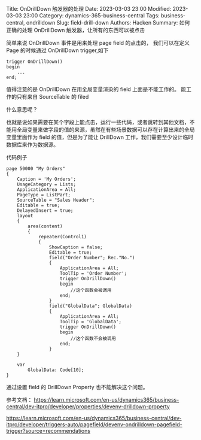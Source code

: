 Title: OnDrillDown 触发器的处理
Date: 2023-03-03 23:00
Modified: 2023-03-03 23:00
Category: dynamics-365-business-central
Tags: business-central, ondrilldown
Slug: field-drill-down
Authors: Hacken
Summary: 如何正确的处理 OnDrillDown 触发器，让所有的东西可以被点击

简单来说 OnDrillDown 事件是用来处理 page field 的点击的，
我们可以在定义 Page 的时候通过 OnDrillDown trigger,如下

```AL
trigger OnDrillDown()
begin
    ...
end;
```

值得注意的是 OnDrillDown 在用全局变量渲染的 field 上面是不能工作的。
能工作的只有来自 SourceTable 的 filed

什么意思呢？

也就是说如果需要在某个字段上能点击，运行一些代码，或者跳转到其他文档，不能用全局变量来做字段的值的来源，虽然在有些场景数据可以存在计算出来的全局变量里面作为 field 的值，但是为了能让 DrillDown 工作，我们需要至少设计临时数据库来作为数据源。

代码例子

```AL
page 50000 "My Orders"
{
    Caption = 'My Orders';
    UsageCategory = Lists;
    ApplicationArea = All;
    PageType = ListPart;
    SourceTable = "Sales Header";
    Editable = true;
    DelayedInsert = true;
    layout
    {
        area(content)
        {
            repeater(Control1)
            {
                ShowCaption = false;
                Editable = true;
                field("Order Number"; Rec."No.")
                {
                    ApplicationArea = All;
                    ToolTip = 'Order Number';
                    trigger OnDrillDown()
                    begin
                        //这个函数会被调用
                    end;
                }
                field("GlobalData"; GlobalData)
                {
                    ApplicationArea = All;
                    ToolTip = 'GlobalData';
                    trigger OnDrillDown()
                    begin
                        //这个函数不会被调用
                    end;
                }
    }

    var
        GlobalData: Code[10];
}

```

通过设置 field 的 DrillDown Property 也不能解决这个问题。

参考文档：
https://learn.microsoft.com/en-us/dynamics365/business-central/dev-itpro/developer/properties/devenv-drilldown-property

https://learn.microsoft.com/en-us/dynamics365/business-central/dev-itpro/developer/triggers-auto/pagefield/devenv-ondrilldown-pagefield-trigger?source=recommendations
